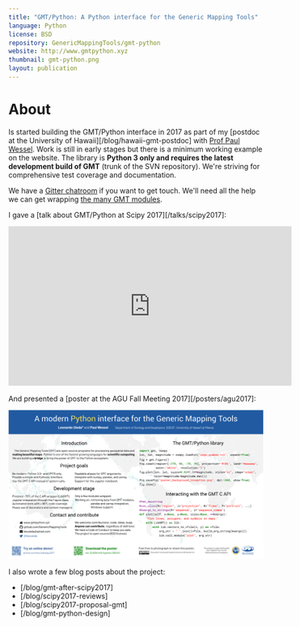 ```yaml
---
title: "GMT/Python: A Python interface for the Generic Mapping Tools"
language: Python
license: BSD
repository: GenericMappingTools/gmt-python
website: http://www.gmtpython.xyz
thumbnail: gmt-python.png
layout: publication
---
```


# About

Is started building the GMT/Python interface in 2017 as part of my
[postdoc at the University of Hawaii][/blog/hawaii-gmt-postdoc] with
[Prof Paul Wessel](http://www.soest.hawaii.edu/wessel).
Work is still in early stages but there is a minimum working example on the
website.
The library is **Python 3 only and requires the latest development build of
GMT** (trunk of the SVN repository).
We're striving for comprehensive test coverage and documentation.

We have a [Gitter chatroom](https://gitter.im/GenericMappingTools/gmt-python)
if you want to get touch.
We'll need all the help we can get wrapping [the many GMT
modules](http://gmt.soest.hawaii.edu/doc/latest/index.html).

I gave a [talk about GMT/Python at Scipy 2017][/talks/scipy2017]:

<div class="embed-responsive embed-responsive-16by9">
<iframe width="560" height="315"
src="https://www.youtube.com/embed/93M4How7R24" frameborder="0"
allowfullscreen></iframe>
</div>

And presented a [poster at the AGU Fall Meeting 2017][/posters/agu2017]:

![The AGU 2017 poster about GMT/Python](/images/poster-agu2017.png)

I also wrote a few blog posts about the project:

* [/blog/gmt-after-scipy2017]
* [/blog/scipy2017-reviews]
* [/blog/scipy2017-proposal-gmt]
* [/blog/gmt-python-design]
